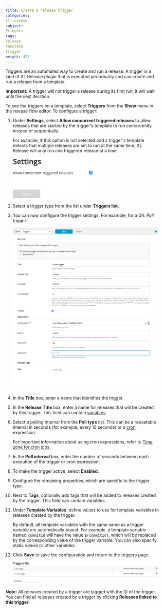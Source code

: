 ```yaml
---
title: Create a release trigger
categories:
xl-release
subject:
Triggers
tags:
release
template
trigger
weight: 425
---
```


Triggers are an automated way to create and run a release. A trigger is a kind of XL Release plugin that is executed periodically and can create and run a release from a template.

**Important:** A trigger will not trigger a release during its first run; it will wait until the next iteration.

To see the triggers on a template, select **Triggers** from the **Show** menu in the release flow editor. To configure a trigger:

1. Under **Settings**, select **Allow concurrent triggered releases** to allow releases that are started by the trigger's template to run concurrently instead of sequentially.

    For example, if this option is not selected and a trigger's template detects that multiple releases are set to run at the same time, XL Release will only run one triggered release at a time.

    ![Trigger settings](../images/triggers-settings.png)

1. Select a trigger type from the list under **Triggers list**.
1. You can now configure the trigger settings. For example, for a *Git: Poll* trigger:

    ![Trigger form](../images/git-plugin-fields.png)

1. In the **Title** box, enter a name that identifies the trigger.
1. In the **Release Title** box, enter a name for releases that will be created by this trigger. This field can contain [variables](/xl-release/concept/variables-in-xl-release.html).
1. Select a polling interval from the **Poll type** list. This can be a repeatable interval in seconds (for example, every 10 seconds) or a [cron](https://en.wikipedia.org/wiki/Cron#CRON_expression) expression.

    For important information about using cron expressions, refer to [Time zone for cron jobs](/xl-release/how-to/time-trigger-plugin.html#time-zone-for-cron-jobs).

1. In the **Poll interval** box, enter the number of seconds between each execution of the trigger or cron expression.
1. To make the trigger active, select **Enabled**.
1. Configure the remaining properties, which are specific to the trigger type.
1. Next to **Tags**, optionally add tags that will be added to releases created by the trigger. This field can contain variables.
1. Under **Template Variables**, define values to use for template variables in releases created by the trigger.

    By default, all template variables with the same name as a trigger variable are automatically bound. For example, a template variable named `commitId` will have the value `${commitId}`, which will be replaced by the corresponding value of the trigger variable. You can also specify static values or other variables.

1. Click **Save** to save the configuration and return to the triggers page.

    ![Trigger list](../images/triggers-list.png)

**Note:** All releases created by a trigger are tagged with the ID of the trigger. You can find all releases created by a trigger by clicking **Releases linked to this trigger**.
